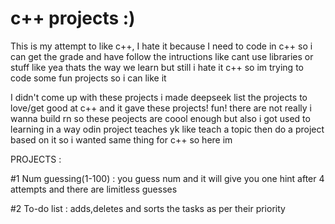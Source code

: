 # c++ projects :)

This is my attempt to like c++, I hate it because I need to code in c++ so i can get the grade and have follow the intructions like cant use libraries or stuff like yea thats the way we learn but still i hate it c++ so im trying to code some fun projects so i can like it 

I didn't come up with these projects i made deepseek list the projects to love/get good at c++ and it gave these projects! fun! there are not really i wanna build rn so these peojects are coool enough but also i got used to learning in a way odin project teaches yk like teach a topic then do a project based on it so i wanted same thing for c++ so here im 

PROJECTS : 

#1 Num guessing(1-100) : you guess num and it will give you one hint after 4 attempts and there are limitless guesses 

#2 To-do list          : adds,deletes and sorts the tasks as per their priority 
